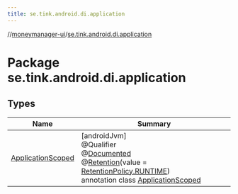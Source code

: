 ```yaml
---
title: se.tink.android.di.application
---
```

//[moneymanager-ui](../../index.html)/[se.tink.android.di.application](index.html)



# Package se.tink.android.di.application



## Types


| Name | Summary |
|---|---|
| [ApplicationScoped](-application-scoped/index.html) | [androidJvm]<br>@Qualifier<br>@[Documented](https://developer.android.com/reference/kotlin/java/lang/annotation/Documented.html)<br>@[Retention](https://developer.android.com/reference/kotlin/java/lang/annotation/Retention.html)(value = [RetentionPolicy.RUNTIME](https://developer.android.com/reference/kotlin/java/lang/annotation/RetentionPolicy.RUNTIME.html))<br>annotation class [ApplicationScoped](-application-scoped/index.html) |

